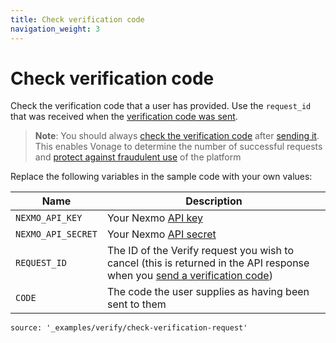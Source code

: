 ```yaml
---
title: Check verification code
navigation_weight: 3
---
```


# Check verification code

Check the verification code that a user has provided. Use the `request_id` that was received when the [verification code was sent](/verify/code-snippets/send-verify-request).

> **Note**: You should always [check the verification code](/verify/code-snippets/check-verify-request) after [sending it](/verify/code-snippets/send-verify-request). This enables Vonage to determine the number of successful requests and [protect against fraudulent use](/verify/guides/velocity-rules) of the platform

Replace the following variables in the sample code with your own values:

Name | Description
--|--
`NEXMO_API_KEY` | Your Nexmo [API key](https://developer.nexmo.com/concepts/guides/authentication#api-key-and-secret)
`NEXMO_API_SECRET` | Your Nexmo [API secret](https://developer.nexmo.com/concepts/guides/authentication#api-key-and-secret)
`REQUEST_ID` | The ID of the Verify request you wish to cancel (this is returned in the API response when you [send a verification code](/verify/code-snippets/send-verify-request))
`CODE` | The code the user supplies as having been sent to them

```code_snippets
source: '_examples/verify/check-verification-request'
```
